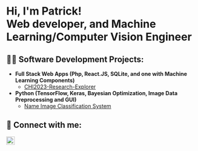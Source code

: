 <h1>Hi, I'm Patrick! <br/> Web developer, and Machine Learning/Computer Vision Engineer </h1>

<h2>👨‍💻 Software Development Projects:</h2>


- <b>Full Stack Web Apps (Php, React.JS, SQLite, and one with Machine Learning Components)</b>
  - [CHI2023-Research-Explorer](https://github.com/Shawryfall/CHI2023-Research-Explorer?tab=readme-ov-file) 
- <b>Python (TensorFlow, Keras, Bayesian Optimization, Image Data Preprocessing and GUI)</b>
  - [Name Image Classification System](https://github.com/Shawryfall/Handwritten-Name-Classifier-GUI)

<h2> 🤳 Connect with me:</h2>

[<img align="left" alt="JoshMadakor | LinkedIn" width="22px" src="https://cdn.jsdelivr.net/npm/simple-icons@v3/icons/linkedin.svg" />][linkedin]

[linkedin]: https://www.linkedin.com/in/patrick-shaw-b57700278/

